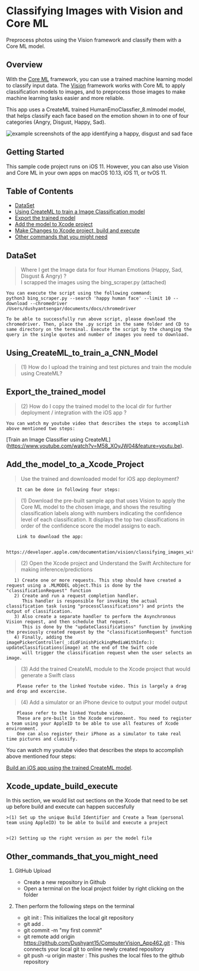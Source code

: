# Classifying Images with Vision and Core ML

Preprocess photos using the Vision framework and classify them with a Core ML model.

## Overview

With the [Core ML](https://developer.apple.com/documentation/coreml) framework, you can use a trained machine learning model to classify input data. The [Vision](https://developer.apple.com/documentation/vision) framework works with Core ML to apply classification models to images, and to preprocess those images to make machine learning tasks easier and more reliable.

This app uses a CreateML trained HumanEmoClassfier_8.mlmodel model, that helps classify each face based on the emotion shown in to one of four categories (Angry, Disgust, Happy, Sad).

![example screenshots of the app identifying a happy, disgust and sad face](Documentation/Classes.png)

## Getting Started

This sample code project runs on iOS 11. However, you can also use Vision and Core ML in your own apps on macOS 10.13, iOS 11, or tvOS 11.

## Table of Contents
- [DataSet](#dataSet)
- [Using CreateML to train a Image Classification model](#Using_CreateML_to_train_a_CNN_Model)
- [Export the trained model](#Export_the_trained_model)
- [Add the model to Xcode project](#Add_the_model_to_a_Xcode_Project)
- [Make Changes to Xcode project, build and execute](#Xcode_update_build_execute)
- [Other commands that you might need](#Other_commands_that_you_might_need)

## DataSet
  > Where I get the Image data for four Human Emotions (Happy, Sad, Disgust & Angry) ?  
    I scrapped the images using the bing_scraper.py (attached)   
  
    You can execute the script using the following command:
    python3 bing_scraper.py --search 'happy human face' --limit 10 --download --chromedriver /Users/dushyantsengar/documents/docs/chromedriver
    
    To be able to successfully run above script, please download the chromedriver. Then, place the .py script in the same folder and CD to same directory on the terminal. Execute the script by the changing the query in the single quotes and number of images you need to download.
            
## Using_CreateML_to_train_a_CNN_Model

  >(1) How do I upload the training and test pictures and train the module using CreateML?  

## Export_the_trained_model
  >(2) How do I copy the trained model to the local dir for further deployment / integration with the iOS app ?
    
    You can watch my youtube video that describes the steps to accomplish above mentioned two steps:  
          
   [Train an Image Classifier using CreateML] (https://www.youtube.com/watch?v=M58_XOyJW04&feature=youtu.be).
             
   
## Add_the_model_to_a_Xcode_Project 

   > Use the trained and downloaded model for iOS app deployment?
   
        It can be done in following four steps: 

   >(1) Download the pre-built sample app that uses Vision to apply the Core ML model to the chosen image, and shows the resulting classification labels along           with numbers indicating the confidence level of each classification. 
        It displays the top two classifications in order of the confidence score the model assigns to each.  
       
        Link to download the app:
        
        https://developer.apple.com/documentation/vision/classifying_images_with_vision_and_core_ml 
     
     
   >(2) Open the Xcode project and Understand the Swift Architecture for making inference/predictions
    
       1) Create one or more requests. This step should have created a request using a .MLMODEL object.This is done by the "classificationRequest" function
       2) Create and run a request completion handler. 
          This handler is responsible for invoking the actual classification task (using "processClassifications") and prints the output of classification.
       3) Also create a separate handler to perform the Asynchronous Vision request, and then schedule that request. 
          This is done by the "updateClassifications" function by invoking the previously created request by the "classificationRequest" function
       4) Finally, adding the imagePickerController(_:didFinishPickingMediaWithInfo:): updateClassifications(image) at the end of the Swift code
          will trigger the classification request when the user selects an image.
        
        
   >(3) Add the trained CreateML module to the Xcode project that would generate a Swift class 
    
        Please refer to the linked Youtube video. This is largely a drag and drop and excercise.
        
   >(4) Add a simulator or an iPhone device to output your model output
    
        Please refer to the linked Youtube video. 
        These are pre-built in the Xcode environment. You need to register a team using your AppleID to be able to use all features of Xcode environment. 
        One can also register their iPhone as a simulator to take real time pictures and classify.
   
   You can watch my youtube video that describes the steps to accomplish above mentioned four steps:  
          
   [Build an iOS app using the trained CreateML model](https://www.youtube.com/watch?v=nJc4DEusYbU&feature=youtu.be).
        
## Xcode_update_build_execute 
  In this section, we would list out sections on the Xcode that need to be set up before build and execute can happen succesfully
    
    >(1) Set up the unique Build Identifier and Create a Team (personal team using AppleID) to be able to build and execute a project
    
        
    >(2) Setting up the right version as per the model file 
    
      
## Other_commands_that_you_might_need

   
  1. GitHub Upload
     - Create a new repository in Github
     - Open a terminal on the local project folder by right clicking on the folder
      
  2. Then perform the following steps on the terminal
     - git init : This initializes the local git repository
     - git add . 
     - git commit -m "my first commit"
     - git remote add origin https://github.com/Dushyant15/ComputerVision_App462.git : This connects your local git to online newly created repository
     - git push -u origin master : This pushes the local files to the github repository
      
